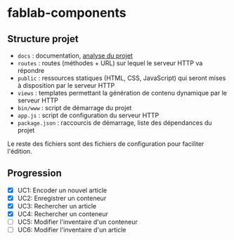 # fablab-components

## Structure projet

* `docs` : documentation, [analyse du projet](docs/Analysis.md)
* `routes` : routes (méthodes + URL) sur lequel le serveur HTTP va répondre
* `public` : ressources statiques (HTML, CSS, JavaScript) qui seront mises à disposition par le serveur HTTP
* `views` : templates permettant la génération de contenu dynamique par le serveur HTTP
* `bin/www` : script de démarrage du projet
* `app.js` : script de configuration du serveur HTTP
* `package.json` : raccourcis de démarrage, liste des dépendances du projet

Le reste des fichiers sont des fichiers de configuration pour faciliter l'édition.

## Progression

* [x] UC1: Encoder un nouvel article
* [x] UC2: Enregistrer un conteneur
* [X] UC3: Rechercher un article
* [X] UC4: Rechercher un conteneur
* [ ] UC5: Modifier l'inventaire d'un conteneur
* [ ] UC6: Modifier l'inventaire d'un article
